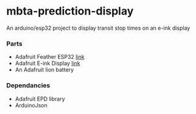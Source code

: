 # mbta-prediction-display
An arduino/esp32 project to display transit stop times on an e-ink display


### Parts
 - Adafruit Feather ESP32 [link](https://www.adafruit.com/product/3405)
 - Adafruit E-ink Display [link](https://www.adafruit.com/product/4777)
 - An Adafruit lion battery


### Dependancies
 - Adafruit EPD library
 - ArduinoJson
